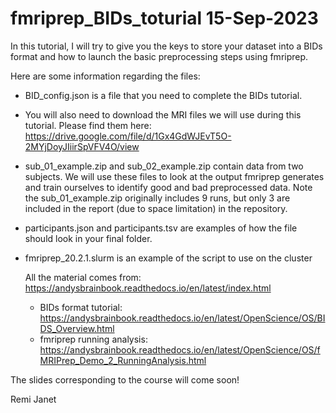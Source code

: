 # fmriprep_BIDs_toturial 15-Sep-2023
In this tutorial, I will try to give you the keys to store your dataset into a BIDs format and how to launch the basic preprocessing steps using fmriprep.

Here are some information regarding the files:
- BID_config.json is a file that you need to complete the BIDs tutorial.
- You will also need to download the MRI files we will use during this tutorial. Please find them here: https://drive.google.com/file/d/1Gx4GdWJEvT5O-2MYjDoyJIiirSpVFV4O/view
- sub_01_example.zip and sub_02_example.zip contain data from two subjects. We will use these files to look at the output fmriprep generates and train ourselves to identify good and bad preprocessed data. Note the sub_01_example.zip originally includes 9 runs, but only 3 are included in the report (due to space limitation) in the repository.
- participants.json and participants.tsv are examples of how the file should look in your final folder.
- fmriprep_20.2.1.slurm is an example of the script to use on the cluster

  All the material comes from: https://andysbrainbook.readthedocs.io/en/latest/index.html
  - BIDs format tutorial: https://andysbrainbook.readthedocs.io/en/latest/OpenScience/OS/BIDS_Overview.html
  - fmriprep running analysis: https://andysbrainbook.readthedocs.io/en/latest/OpenScience/OS/fMRIPrep_Demo_2_RunningAnalysis.html 

The slides corresponding to the course will come soon!

Remi Janet



